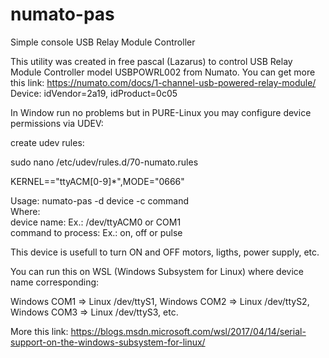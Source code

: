 # numato-pas
Simple console USB Relay Module Controller

This utility was created in free pascal (Lazarus) to control USB Relay Module Controller model USBPOWRL002 from Numato.
You can get more this link: https://numato.com/docs/1-channel-usb-powered-relay-module/
Device: idVendor=2a19, idProduct=0c05

In Window run no problems but in PURE-Linux you may configure device permissions via UDEV:

create udev rules:

sudo nano /etc/udev/rules.d/70-numato.rules

KERNEL=="ttyACM[0-9]*",MODE="0666"

Usage:
numato-pas -d device -c command           
Where:                                             
device name: Ex.: /dev/ttyACM0 or COM1              
command to process: Ex.: on, off or pulse

This device is usefull to turn ON and OFF motors, ligths, power supply, etc.

You can run this on WSL (Windows Subsystem for Linux) where device name corresponding:

Windows COM1 => Linux /dev/ttyS1, Windows COM2 => Linux /dev/ttyS2, Windows COM3 => Linux /dev/ttyS3, etc.

More this link: https://blogs.msdn.microsoft.com/wsl/2017/04/14/serial-support-on-the-windows-subsystem-for-linux/
